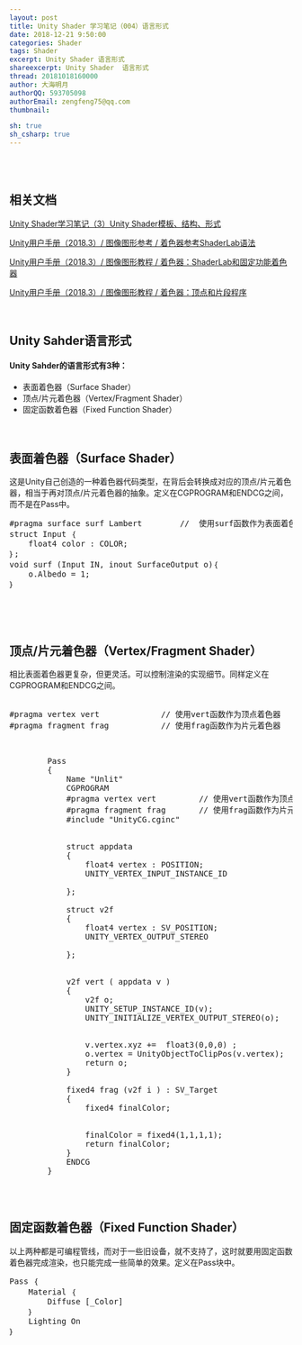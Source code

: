 ```yaml
---
layout: post
title: Unity Shader 学习笔记（004）语言形式
date: 2018-12-21 9:50:00
categories: Shader
tags: Shader
excerpt: Unity Shader 语言形式
shareexcerpt: Unity Shader  语言形式
thread: 20181018160000
author: 大海明月
authorQQ: 593705098
authorEmail: zengfeng75@qq.com
thumbnail: 

sh: true
sh_csharp: true
---
```





<br>
<br>
<h2 class="nav1">相关文档</h2>

<p> <a href="http://gad.qq.com/article/detail/38320" target="_blank"> Unity Shader学习笔记（3）Unity Shader模板、结构、形式 </a> </p>
<p> <a href="https://docs.unity3d.com/Manual/SL-Shader.html" target="_blank"> Unity用户手册（2018.3）/ 图像图形参考 / 着色器参考ShaderLab语法 </a> </p>
<p> <a href="https://docs.unity3d.com/Manual/ShaderTut1.html" target="_blank"> Unity用户手册（2018.3）/ 图像图形教程 / 着色器：ShaderLab和固定功能着色器 </a> </p>
<p> <a href="https://docs.unity3d.com/Manual/ShaderTut2.html" target="_blank"> Unity用户手册（2018.3）/ 图像图形教程 / 着色器：顶点和片段程序 </a> </p>


<br>
<h2 class="nav1">Unity Sahder语言形式</h2>



#### Unity Sahder的语言形式有3种：


* 表面着色器（Surface Shader）
* 顶点/片元着色器（Vertex/Fragment Shader）
* 固定函数着色器（Fixed Function Shader）

<br>
<h2 class="nav2">表面着色器（Surface Shader）</h2>
这是Unity自己创造的一种着色器代码类型，在背后会转换成对应的顶点/片元着色器，相当于再对顶点/片元着色器的抽象。定义在CGPROGRAM和ENDCG之间，而不是在Pass中。

<pre class="brush: csharp; ">
#pragma surface surf Lambert        //  使用surf函数作为表面着色器，用Lambert光照模型
struct Input ｛
    float4 color : COLOR;
｝;
void surf (Input IN, inout SurfaceOutput o)｛
    o.Albedo = 1;
｝


</pre>


<br>
<h2 class="nav2">顶点/片元着色器（Vertex/Fragment Shader）</h2>
相比表面着色器更复杂，但更灵活。可以控制渲染的实现细节。同样定义在CGPROGRAM和ENDCG之间。 <br><br>

<pre>
#pragma vertex vert             // 使用vert函数作为顶点着色器 
#pragma fragment frag           // 使用frag函数作为片元着色器 
</pre>

<pre class="brush: csharp; ">


        Pass
        {
            Name "Unlit"
            CGPROGRAM
            #pragma vertex vert         // 使用vert函数作为顶点着色器
            #pragma fragment frag       // 使用frag函数作为片元着色器
            #include "UnityCG.cginc"
            

            struct appdata
            {
                float4 vertex : POSITION;
                UNITY_VERTEX_INPUT_INSTANCE_ID
                
            };
            
            struct v2f
            {
                float4 vertex : SV_POSITION;
                UNITY_VERTEX_OUTPUT_STEREO
                
            };

                        
            v2f vert ( appdata v )
            {
                v2f o;
                UNITY_SETUP_INSTANCE_ID(v);
                UNITY_INITIALIZE_VERTEX_OUTPUT_STEREO(o);
                
                
                v.vertex.xyz +=  float3(0,0,0) ;
                o.vertex = UnityObjectToClipPos(v.vertex);
                return o;
            }
            
            fixed4 frag (v2f i ) : SV_Target
            {
                fixed4 finalColor;
                
                
                finalColor = fixed4(1,1,1,1);
                return finalColor;
            }
            ENDCG
        }

</pre>


<br>
<h2 class="nav2">固定函数着色器（Fixed Function Shader）</h2>
以上两种都是可编程管线，而对于一些旧设备，就不支持了，这时就要用固定函数着色器完成渲染，也只能完成一些简单的效果。定义在Pass块中。 <br>


<pre class="brush: csharp; ">
Pass ｛
    Material ｛
        Diffuse [_Color]
    ｝
    Lighting On
｝

</pre>

